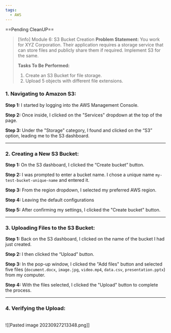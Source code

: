 ```yaml
---
tags:
  - AWS
---
```

==Pending CleanUP==
 
> [!info] Module 6: S3 Bucket Creation
> **Problem Statement:** 
> You work for XYZ Corporation. Their application requires a storage service that can store files and publicly share them if required. Implement S3 for the same. 
> 
> **Tasks To Be Performed:** 
> 1. Create an S3 Bucket for file storage. 
> 2. Upload 5 objects with different file extensions.

### **1. Navigating to Amazon S3:**

**Step 1:** I started by logging into the AWS Management Console.

**Step 2:** Once inside, I clicked on the "Services" dropdown at the top of the page.

**Step 3:** Under the "Storage" category, I found and clicked on the “S3” option, leading me to the S3 dashboard.

---

### **2. Creating a New S3 Bucket:**

**Step 1:** On the S3 dashboard, I clicked the “Create bucket” button.

**Step 2:** I was prompted to enter a bucket name. I chose a unique name `my-test-bucket-unique-name` and entered it.

**Step 3:** From the region dropdown, I selected my preferred AWS region.

**Step 4:** Leaving the default configurations 

**Step 5:** After confirming my settings, I clicked the "Create bucket" button.

---

### **3. Uploading Files to the S3 Bucket:**

**Step 1:** Back on the S3 dashboard, I clicked on the name of the bucket I had just created.

**Step 2:** I then clicked the “Upload” button.

**Step 3:** In the pop-up window, I clicked the "Add files" button and selected five files (`document.docx`, `image.jpg`, `video.mp4`, `data.csv`, `presentation.pptx`) from my computer.

**Step 4:** With the files selected, I clicked the "Upload" button to complete the process.

---


<!---


### **4. (Optional) Making the Files Public:**

**Step 1:** Once the files were uploaded, I checked the boxes next to each file.

**Step 2:** I clicked the "Actions" dropdown and selected the "Make public" option.


---

### **5. Verifying the Upload:**

**Step 1:** To make sure my files were uploaded correctly, I clicked on each one individually, confirming their presence and accessibility.

**Step 2:** Since I had the option of making them public, I also noted the public URL in the file's properties, for any future references.
-->


### **4. Verifying the Upload:**
<br>![[Pasted image 20230927213348.png]]
